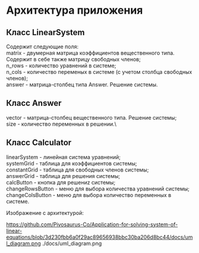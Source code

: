 # Архитектура приложения

## Класс LinearSystem
Содержит следующие поля:\
matrix - двумерная матрица коэффициентов вещественного типа. Содержит в себе также матрицу свободных членов;\
n_rows - количество уравнений в системе;\
n_cols - количество переменых в системе (с учетом столбца свободных членов);\
answer - матрица-столбец типа Answer. Решение системы.

## Класс Answer
vector - матрица-столбец вещественного типа. Решение системы;\
size - количество переменных в решении.\

## Класс Calculator
linearSystem - линейная система уравнений; \
systemGrid - таблица для коэффициентов системы; \
constantGrid - таблица для свободных членов системы; \
answerGrid - таблица для решения системы;\
calcButton - кнопка для решениz системы;\
changeRowsButton - меню для выбора количества уравнений системы;\
changeColsButton - меню для выбора количество переменных в системе.

Изображение с архитектурой:

https://github.com/Pivosaurus-Co/Application-for-solving-system-of-linear-equations/blob/3d230fbb6a0f29ac89656938bbc30ba206d8bc44/docs/uml_diagram.png
./docs/uml_diagram.png
